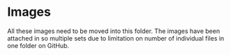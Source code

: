 # Images

All these images need to be moved into this folder. The images have been attached in so multiple sets due to limitation on number of individual files in one folder on GitHub.
